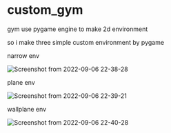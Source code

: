 # custom_gym

gym use pygame engine to make 2d environment

so i make three simple custom environment by pygame

narrow env

![Screenshot from 2022-09-06 22-38-28](https://user-images.githubusercontent.com/24292848/188650199-e632f1fa-ca19-41ec-9484-3c3d00dcec85.png)

plane env

![Screenshot from 2022-09-06 22-39-21](https://user-images.githubusercontent.com/24292848/188650322-99b7cf8c-4e5b-4fda-a0a7-a88a47439e62.png)

wallplane env

![Screenshot from 2022-09-06 22-40-28](https://user-images.githubusercontent.com/24292848/188650432-832fcf56-af25-47dd-b120-69241ca4d2d7.png)

